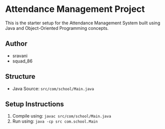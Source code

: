 # Attendance Management Project

This is the starter setup for the Attendance Management System built using Java and Object-Oriented Programming concepts.

## Author
- sravani
- squad_86

## Structure

- Java Source: `src/com/school/Main.java`

## Setup Instructions

1. Compile using: `javac src/com/school/Main.java`
2. Run using: `java -cp src com.school.Main`
